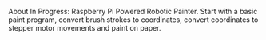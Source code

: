 About
In Progress: Raspberry Pi Powered Robotic Painter. Start with a basic paint program, convert brush strokes to coordinates, convert coordinates to stepper motor movements and paint on paper.